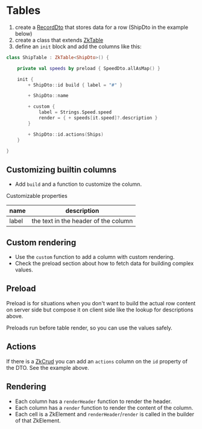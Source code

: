 # Tables

1. create a [RecordDto](../../../core/src/commonMain/kotlin/zakadabar/stack/data/record/RecordDto.kt) that stores data for a row (ShipDto in the example below)
1. create a class that extends [ZkTable](../../../core/src/jsMain/kotlin/zakadabar/stack/frontend/builtin/table/ZkTable.kt)
1. define an `init` block and add the columns like this:

```kotlin
class ShipTable : ZkTable<ShipDto>() {

    private val speeds by preload { SpeedDto.allAsMap() }

    init {
        + ShipDto::id build { label = "#" }

        + ShipDto::name

        + custom {
            label = Strings.Speed.speed
            render = { + speeds[it.speed]?.description }
        }

        + ShipDto::id.actions(Ships)
    }

}
```

## Customizing builtin columns

* Add `build` and a function to customize the column.

Customizable properties

| name | description |
| ---- | ---- |
| label | the text in the header of the column |

## Custom rendering

* Use the `custom` function to add a column with custom rendering.
* Check the preload section about how to fetch data for building complex values.

## Preload

Preload is for situations when you don't want to build the actual row content on server side but compose it on client side like the lookup for descriptions above.

Preloads run before table render, so you can use the values safely.

## Actions

If there is a [ZkCrud](../../../core/src/jsMain/kotlin/zakadabar/stack/frontend/elements/ZkCrud.kt) you can add an `actions` column on the `id` property of the DTO. See the example above.

## Rendering

* Each column has a `renderHeader` function to render the header.
* Each column has a `render` function to render the content of the column.
* Each cell is a ZkElement and `renderHeader`/`render` is called in the builder of that ZkElement.
